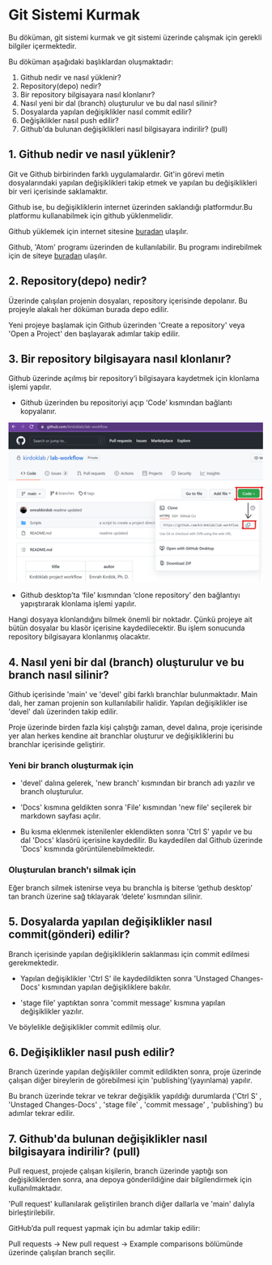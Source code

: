 # Git Sistemi Kurmak

Bu döküman, git sistemi kurmak ve git sistemi üzerinde çalışmak için gerekli bilgiler içermektedir.

Bu döküman aşağıdaki başlıklardan oluşmaktadır:

1. Github nedir ve nasıl yüklenir?
2. Repository(depo) nedir?
3. Bir repository bilgisayara nasıl klonlanır?
4. Nasıl yeni bir dal (branch) oluşturulur ve bu dal nasıl silinir?
5. Dosyalarda yapılan değişiklikler nasıl commit edilir?
6. Değişiklikler nasıl push edilir?
7. Github'da bulunan değişiklikleri nasıl bilgisayara indirilir? (pull)

## 1. Github nedir ve nasıl yüklenir?

Git ve Github birbirinden farklı uygulamalardır. Git'in görevi metin dosyalarındaki yapılan değişiklikleri takip etmek ve yapılan bu değişiklikleri bir veri içerisinde saklamaktır.

Github ise, bu değişikliklerin internet üzerinden saklandığı platformdur.Bu platformu kullanabilmek için github yüklenmelidir.

Github yüklemek için internet sitesine [buradan](https://desktop.github.com/) ulaşılır.

Github, 'Atom' programı üzerinden de kullanılabilir. Bu programı indirebilmek için de siteye [buradan](https://atom.io/) ulaşılır.

## 2. Repository(depo) nedir?

Üzerinde çalışılan projenin dosyaları, repository içerisinde depolanır. Bu projeyle alakalı her döküman burada depo edilir.

Yeni projeye başlamak için Github üzerinden 'Create a repository' veya 'Open a Project' den başlayarak adımlar takip edilir.  

## 3. Bir repository bilgisayara nasıl klonlanır?

Github üzerinde açılmış bir repository’i bilgisayara kaydetmek için klonlama işlemi yapılır.

+ Github üzerinden bu repositoriyi açıp ‘Code’ kısmından bağlantı kopyalanır.

![kopyalama adımları](images/setup-git-figure1.png)

+ Github desktop’ta ‘file’ kısmından ‘clone repository’ den bağlantıyı yapıştırarak klonlama işlemi yapılır.

Hangi dosyaya klonlandığını bilmek önemli bir noktadır. Çünkü projeye ait bütün dosyalar bu klasör içerisine kaydedilecektir. Bu işlem sonucunda repository bilgisayara klonlanmış olacaktır.

## 4. Nasıl yeni bir dal (branch) oluşturulur ve bu branch nasıl silinir?

Github  içerisinde 'main' ve 'devel' gibi farklı branchlar bulunmaktadır. Main dalı, her zaman projenin son kullanılabilir halidir. Yapılan değişiklikler ise 'devel' dalı üzerinden takip edilir.

Proje üzerinde birden fazla kişi çalıştığı zaman, devel dalına, proje içerisinde yer alan herkes kendine ait branchlar oluşturur ve değişikliklerini bu branchlar içerisinde geliştirir.

### Yeni bir branch oluşturmak için

+ 'devel' dalına gelerek, 'new branch' kısmından bir branch adı yazılır ve branch oluşturulur.

+ 'Docs' kısmına geldikten sonra  'File' kısmından 'new file' seçilerek bir markdown sayfası açılır.

+ Bu kısma eklenmek istenilenler eklendikten sonra 'Ctrl S' yapılır ve bu dal 'Docs' klasörü içerisine kaydedilir. Bu kaydedilen dal Github üzerinde 'Docs' kısmında görüntülenebilmektedir.

### Oluşturulan branch'ı silmak için

Eğer branch silmek istenirse veya bu branchla iş biterse ‘gethub desktop’ tan branch üzerine sağ tıklayarak ‘delete’ kısmından silinir.

## 5. Dosyalarda yapılan değişiklikler nasıl commit(gönderi) edilir?

Branch içerisinde yapılan değişikliklerin saklanması için commit edilmesi gerekmektedir.

+ Yapılan değişiklikler 'Ctrl S' ile kaydedildikten sonra 'Unstaged Changes-Docs\' kısmından yapılan değişikliklere bakılır.

+ 'stage file' yaptıktan sonra 'commit message' kısmına yapılan değişiklikler yazılır.

Ve böylelikle değişiklikler commit edilmiş olur.

## 6. Değişiklikler nasıl push edilir?

Branch üzerinde yapılan değişikliler commit edildikten sonra, proje üzerinde çalışan diğer bireylerin de görebilmesi için 'publishing'(yayınlama) yapılır.

Bu branch üzerinde tekrar ve tekrar değişiklik yapıldığı durumlarda ('Ctrl S' , 'Unstaged Changes-Docs\' ,  'stage file' , 'commit message' , 'publishing') bu adımlar tekrar edilir.

## 7. Github'da bulunan değişiklikler nasıl bilgisayara indirilir? (pull)

Pull request, projede çalışan kişilerin, branch üzerinde yaptığı son değişikliklerden sonra, ana depoya gönderildiğine dair bilgilendirmek için kullanılmaktadır.

'Pull request' kullanılarak geliştirilen branch diğer dallarla ve 'main' dalıyla birleştirilebilir.

GitHub’da pull request yapmak için bu adımlar takip edilir:

Pull requests -> New pull request -> Example comparisons bölümünde üzerinde çalışılan branch seçilir.
